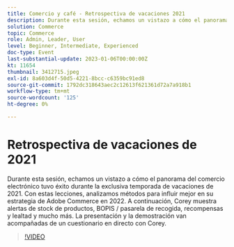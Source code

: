```yaml
---
title: Comercio y café - Retrospectiva de vacaciones 2021
description: Durante esta sesión, echamos un vistazo a cómo el panorama del comercio electrónico tuvo éxito durante la exclusiva temporada de vacaciones de 2021. Con estas lecciones, analizamos métodos para influir mejor en su estrategia de Adobe Commerce en 2022. A continuación, Corey muestra alertas de stock de productos, BOPIS / pasarela de recogida, recompensas y lealtad y mucho más. La presentación y la demostración van acompañadas de un cuestionario en directo con Corey.
solution: Commerce
topic: Commerce
role: Admin, Leader, User
level: Beginner, Intermediate, Experienced
doc-type: Event
last-substantial-update: 2023-01-06T00:00:00Z
kt: 11654
thumbnail: 3412715.jpeg
exl-id: 8a603d4f-50d5-4221-8bcc-c6359bc91ed8
source-git-commit: 1792dc318643aec2c12613f621361d72a7a918b1
workflow-type: tm+mt
source-wordcount: '125'
ht-degree: 0%

---
```


# Retrospectiva de vacaciones de 2021

Durante esta sesión, echamos un vistazo a cómo el panorama del comercio electrónico tuvo éxito durante la exclusiva temporada de vacaciones de 2021. Con estas lecciones, analizamos métodos para influir mejor en su estrategia de Adobe Commerce en 2022. A continuación, Corey muestra alertas de stock de productos, BOPIS / pasarela de recogida, recompensas y lealtad y mucho más. La presentación y la demostración van acompañadas de un cuestionario en directo con Corey.

>[!VIDEO](https://video.tv.adobe.com/v/3412715/?quality=12&learn=on)

